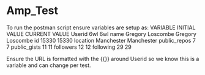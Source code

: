 # Amp_Test

To run the postman script ensure variables are setup as:
VARIABLE         INITIAL VALUE         CURRENT VALUE
Userid           6wl                   6wl
name             Gregory Loscombe      Gregory Loscombe
id               15330                 15330
location         Manchester            Manchester
public_repos     7                     7
public_gists     11                    11
followers        12                    12
following        29                    29

Ensure the URL is formatted with the {{}} around Userid so we know this is a variable and can change per test. 


